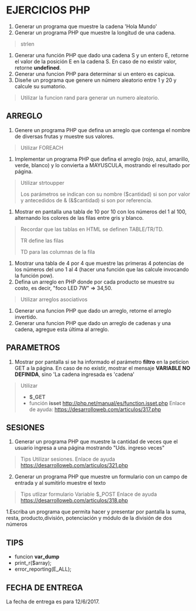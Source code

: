 # EJERCICIOS PHP

1. Generar un programa que muestre la cadena 'Hola Mundo'
1. Generar un programa PHP que muestre la longitud de una cadena.
> strlen
1. Generar una función PHP que dado una cadena S y un entero E, retorne el valor de la posición E en la cadena S. En caso de no existir valor, retorne **undefined**.
1. Generar una funcion PHP para determinar si un entero es capicua.
1. Diseñe un programa que genere un número aleatorio entre 1 y 20 y calcule su sumatorio. 
> Utilizar la funcion rand para generar un numero aleatorio.
## ARREGLO
1. Genere un programa PHP que defina un arreglo que contenga el nombre de diversas frutas y muestre sus valores.
> Utilizar FOREACH

1. Implementar un programa PHP que defina el arreglo (rojo, azul, amarillo, verde, blanco) y lo convierta a MAYUSCULA, mostrando el resultado por página.
> Utilizar
> strtoupper
>
> Los parámetros se indican con su nombre ($cantidad) si son por valor y antecedidos de & (&$cantidad) si son por referencia.

1. Mostrar en pantalla una tabla de 10 por 10 con los números del 1 al 100, alternando los colores de las filas entre gris y blanco.
> Recordar que las tablas en HTML se definen
> TABLE/TR/TD.
> 
> TR define las filas
> 
> TD para las columnas de la fila
1. Mostrar una tabla de 4 por 4 que muestre las primeras 4 potencias de los números del uno 1 al 4 (hacer una función que las calcule invocando la función pow).
1. Defina un arreglo en PHP donde por cada producto se muestre su costo, es decir, "foco LED  7W" => 34,50.
> Utilizar arreglos asociativos
1. Generar una funcion PHP que dado un arreglo, retorne el arreglo invertido.
1. Generar una funcion PHP que dado un arreglo de cadenas y una cadena, agregue esta última al arreglo.

## PARAMETROS 

1. Mostrar por pantalla si se ha informado el parámetro **filtro** en la peticion GET a la página. En caso de no existir, mostrar el mensaje **VARIABLE NO DEFINIDA**, sino 'La cadena ingresada es 'cadena'
> Utilizar
> - **$_GET**
>  - función **isset** http://php.net/manual/es/function.isset.php
> Enlace de ayuda: https://desarrolloweb.com/articulos/317.php


## SESIONES
1. Generar un programa PHP que muestre la cantidad de veces que el usuario ingresa a una página mostrando "Uds. ingreso <ingresos> veces"
> Tips
> Utilizar sesiones.
> Enlace de ayuda https://desarrolloweb.com/articulos/321.php

2. Generar un programa PHP que muestre un formulario con un campo de entrada y al sumitirlo muestre el texto
> Tips
> utlizar formulario
> Variable $_POST
> Enlace de ayuda https://desarrolloweb.com/articulos/318.php

1.Escriba un programa que permita hacer y presentar por pantalla la suma, resta, producto,división, potenciación y módulo de la división de dos números
## TIPS

* funcion **var_dump**
* print_r($array);
* error_reporting(E_ALL);

## FECHA DE ENTREGA
 
La fecha de entrega es para 12/6/2017.

